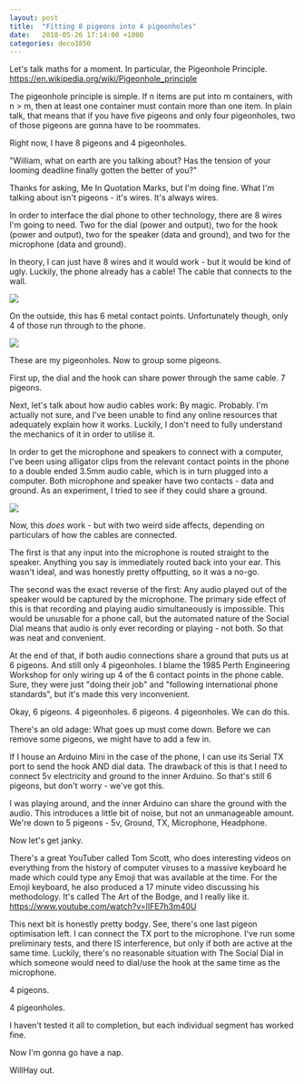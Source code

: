 ```yaml
---
layout: post
title:  "Fitting 8 pigeons into 4 pigeonholes"
date:   2018-05-26 17:14:00 +1000
categories: deco3850
---
```


Let's talk maths for a moment. In particular, the Pigeonhole Principle. https://en.wikipedia.org/wiki/Pigeonhole_principle

The pigeonhole principle is simple. If n items are put into m containers, with n > m, then at least one container must contain more than one item. In plain talk, that means that if you have five pigeons and only four pigeonholes, two of those pigeons are gonna have to be roommates.

Right now, I have 8 pigeons and 4 pigeonholes.

"William, what on earth are you talking about? Has the tension of your looming deadline finally gotten the better of you?"

Thanks for asking, Me In Quotation Marks, but I'm doing fine. What I'm talking about isn't pigeons - it's wires. It's always wires.

In order to interface the dial phone to other technology, there are 8 wires I'm going to need. Two for the dial (power and output), two for the hook (power and output), two for the speaker (data and ground), and two for the microphone (data and ground).

In theory, I can just have 8 wires and it would work - but it would be kind of ugly. Luckily, the phone already has a cable! The cable that connects to the wall.

![](/assets/img/deco3850/s4368323_5b09084892018.jpg)

On the outside, this has 6 metal contact points. Unfortunately though, only 4 of those run through to the phone.

![](/assets/img/deco3850/s4368323_5b0908652a230.jpg)

These are my pigeonholes. Now to group some pigeons.

First up, the dial and the hook can share power through the same cable. 7 pigeons.

Next, let's talk about how audio cables work: By magic. Probably. I'm actually not sure, and I've been unable to find any online resources that adequately explain how it works. Luckily, I don't need to fully understand the mechanics of it in order to utilise it.

In order to get the microphone and speakers to connect with a computer, I've been using alligator clips from the relevant contact points in the phone to a double ended 3.5mm audio cable, which is in turn plugged into a computer. Both microphone and speaker have two contacts - data and ground. As an experiment, I tried to see if they could share a ground.

![](/assets/img/deco3850/s4368323_5b0908858f20a.jpg)

Now, this *does* work - but with two weird side affects, depending on particulars of how the cables are connected.

The first is that any input into the microphone is routed straight to the speaker. Anything you say is immediately routed back into your ear. This wasn't ideal, and was honestly pretty offputting, so it was a no-go.

The second was the exact reverse of the first: Any audio played out of the speaker would be captured by the microphone. The primary side effect of this is that recording and playing audio simultaneously is impossible. This would be unusable for a phone call, but the automated nature of the Social Dial means that audio is only ever recording or playing - not both. So that was neat and convenient.

At the end of that, if both audio connections share a ground that puts us at 6 pigeons. And still only 4 pigeonholes. I blame the 1985 Perth Engineering Workshop for only wiring up 4 of the 6 contact points in the phone cable. Sure, they were just "doing their job" and "following international phone standards", but it's made this very inconvenient.

Okay, 6 pigeons. 4 pigeonholes. 6 pigeons. 4 pigeonholes. We can do this.

There's an old adage: What goes up must come down. Before we can remove some pigeons, we might have to add a few in.

If I house an Arduino Mini in the case of the phone, I can use its Serial TX port to send the hook AND dial data. The drawback of this is that I need to connect 5v electricity and ground to the inner Arduino. So that's still 6 pigeons, but don't worry - we've got this.

I was playing around, and the inner Arduino can share the ground with the audio. This introduces a little bit of noise, but not an unmanageable amount. We're down to 5 pigeons - 5v, Ground, TX, Microphone, Headphone.

Now let's get janky.

There's a great YouTuber called Tom Scott, who does interesting videos on everything from the history of computer viruses to a massive keyboard he made which could type any Emoji that was available at the time. For the Emoji keyboard, he also produced a 17 minute video discussing his methodology. It's called The Art of the Bodge, and I really like it. https://www.youtube.com/watch?v=lIFE7h3m40U

This next bit is honestly pretty bodgy. See, there's one last pigeon optimisation left. I can connect the TX port to the microphone. I've run some preliminary tests, and there IS interference, but only if both are active at the same time. Luckily, there's no reasonable situation with The Social Dial in which someone would need to dial/use the hook at the same time as the microphone.

4 pigeons.

4 pigeonholes.

I haven't tested it all to completion, but each individual segment has worked fine.

Now I'm gonna go have a nap.

WillHay out.
